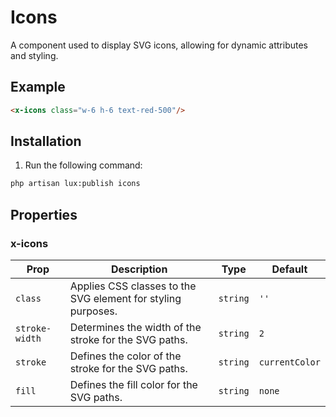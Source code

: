 # Icons
A component used to display SVG icons, allowing for dynamic attributes and styling.

## Example
```html
<x-icons class="w-6 h-6 text-red-500"/>
```

## Installation

1. Run the following command:

```bash
php artisan lux:publish icons
```

## Properties

### x-icons
| Prop          | Description                                                                    | Type     | Default   |
|---------------|--------------------------------------------------------------------------------|----------|-----------|
| `class`       | Applies CSS classes to the SVG element for styling purposes.                   | `string` | `''`      |
| `stroke-width` | Determines the width of the stroke for the SVG paths.                         | `string` | `2`       |
| `stroke`      | Defines the color of the stroke for the SVG paths.                             | `string` | `currentColor` |
| `fill`        | Defines the fill color for the SVG paths.                                      | `string` | `none`    |